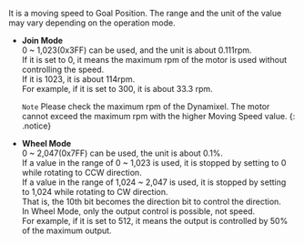 It is a moving speed to Goal Position.
The range and the unit of the value may vary depending on the operation mode.

+ **Join Mode**  
  0 ~ 1,023(0x3FF) can be used, and the unit is about 0.111rpm.  
  If it is set to 0, it means the maximum rpm of the motor is used without controlling the speed.  
  If it is 1023, it is about 114rpm.  
  For example, if it is set to 300, it is about 33.3 rpm.

  `Note` Please check the maximum rpm of the Dynamixel. The motor cannot exceed the maximum rpm with the higher Moving Speed value.
  {: .notice}

+ **Wheel Mode**  
  0 ~ 2,047(0x7FF) can be used, the unit is about 0.1%.  
  If a value in the range of 0 ~ 1,023 is used, it is stopped by setting to 0 while rotating to CCW direction.  
  If a value in the range of 1,024 ~ 2,047 is used, it is stopped by setting to 1,024 while rotating to CW direction.  
  That is, the 10th bit becomes the direction bit to control the direction.  
  In Wheel Mode, only the output control is possible, not speed.  
  For example, if it is set to 512, it means the output is controlled by 50% of the maximum output.

